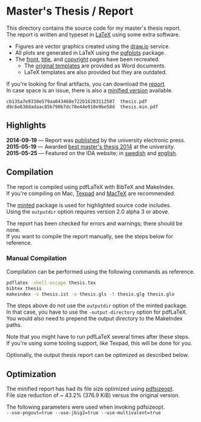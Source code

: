# Master's Thesis / Report

This directory contains the source code for my master's thesis report.  
The report is written and typeset in [LaTeX][latex] using some extra software.

- Figures are vector graphics created using the [draw.io][draw.io] service.
- All plots are generated in LaTeX using the [pgfplots][pgfplots] package. 
- The [front][front], [title][title], and [copyright][copyright] pages have been recreated.
  - The [original templates][templates] are provided as Word documents. 
  - LaTeX templates are also provided but they are outdated.

If you're looking for final artifacts, you can download the [report][report].  
In case space is an issue, there is also a [minified version][report-min] available.

```
cb135a7e9330e579aa043468e722b16283112507  thesis.pdf
d9c6e638dadaac85b790b7dc70e44e910e9be58d  thesis.min.pdf
```

## Highlights

**2014-09-19** — Report was [published][published] by the university electronic press.  
**2015-05-19** — Awarded [best master's thesis 2014][best-thesis] at the university.  
**2015-05-25** — Featured on the IDA website; in [swedish][best-thesis-ida] and [english][best-thesis-ida-en].

## Compilation

The report is compiled using pdfLaTeX with BibTeX and MakeIndex.  
If you're compiling on Mac, [Texpad][texpad] and [MacTeX][mactex] are recommended.

The [minted][minted] package is used for highlighted source code includes.  
Using the `outputdir` option requires version 2.0 alpha 3 or above.

The report has been checked for errors and warnings; there should be none.  
If you want to compile the report manually, see the steps below for reference.

### Manual Compilation

Compilation can be performed using the following commands as reference.

```bash
pdflatex -shell-escape thesis.tex
bibtex thesis
makeindex -s thesis.ist -o thesis.gls -t thesis.glg thesis.glo
```

The steps above do not use the `outputdir` option of the minted package.  
In that case, you have to use the `-output-directory` option for pdfLaTeX.  
You would also need to prepend the output directory to the MakeIndex paths.

Note that you might have to run pdfLaTeX several times after these steps.  
If you're using some tooling support, like Texpad, this will be done for you.

Optionally, the output thesis report can be optimized as described below.

## Optimization

The minified report has had its file size optimized using [pdfsizeopt][pdfsizeopt].  
File size reduction of ~ 43.2% (376.9 KiB) versus the original version. 

The following parameters were used when invoking pdfsizeopt.  
`--use-pngout=true --use-jbig2=true --use-multivalent=true`

[latex]: http://www.latex-project.org
[draw.io]: https://www.draw.io
[pgfplots]: http://pgfplots.sourceforge.net
[front]: includes/university/front.tex
[title]: includes/university/title.tex
[copyright]: includes/university/copyright.tex
[templates]: http://www.ida.liu.se/edu/ugrad/thesis/templates/index.en.shtml
[report]: thesis.pdf
[report-min]: thesis.min.pdf
[published]: http://urn.kb.se/resolve?urn=urn:nbn:se:liu:diva-110676
[best-thesis]: http://www.student.liu.se/nyhetsarkiv/1.635568?l=sv
[best-thesis-ida]: http://www.ida.liu.se/department/news/2015.sv.shtml#130
[best-thesis-ida-en]: http://www.ida.liu.se/department/news/2015.en.shtml#130
[texpad]: https://www.texpadapp.com
[mactex]: https://tug.org/mactex
[minted]: https://github.com/gpoore/minted
[pdfsizeopt]: https://code.google.com/p/pdfsizeopt